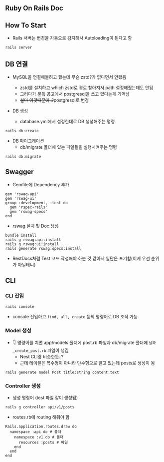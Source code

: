 ## Ruby On Rails Doc

## How To Start

- Rails 서버는 변경을 자동으로 감지해서 Autoloading이 된다고 함

```console
rails server
```

## DB 연결

- MySQL을 연결해볼려고 했는데 무슨 zstd?가 없다면서 안됐음 
  - zstd를 설치하고 which zstd로 경로 찾아져서 path 설정해줬는데도 안됨
  - 그러다가 문득 공고에서 postgresql을 쓰고 있다는게 기억남
  - ~~설마 이것때문에..?~~postgresql로 변경

- DB 생성
  - database.yml에서 설정한대로 DB 생성해주는 명령

```console
rails db:create
```

- DB 마이그레이션
  - db/migrate 폴더에 있는 파일들을 실행시켜주는 명령

```console
rails db:migrate
```

## Swagger

- Gemfile에 Dependency 추가

```Gemfile
gem 'rswag-api'
gem 'rswag-ui'
group :development, :test do
  gem 'rspec-rails'
  gem 'rswag-specs'
end
```

- rswag 설치 및 Doc 생성

```console
bundle install
rails g rswag:api:install
rails g rswag:ui:install
rails generate rswag:specs:install
```

- RestDocs처럼 Test 코드 작성해야 하는 것 같아서 일단은 포기함(이게 우선 순위가 아닐테니)

## CLI

### CLI 진입 

```console
rails console
```

- console 진입하고 `find, all, create` 등의 명령어로 DB 조작 가능

### Model 생성

- 👇 명령어를 치면 app/models 폴더에 post.rb 파일과 db/migrate 폴더에 `날짜_create_post.rb` 파일이 생김
  - Nest CLI랑 비슷한듯..?
  - 근데 테이블은 복수형이 아니라 단수형으로 알고 있는데 posts로 생성이 됨

```console 
rails generate model Post title:string content:text
```

### Controller 생성

- 생성 명령어 (test 파일 같이 생성됨)

```console filename="" copy showLineNumbers
rails g controller api/v1/posts
```

- routes.rb에 routing 해줘야 함

```console filename="" copy showLineNumbers
Rails.application.routes.draw do
  namespace :api do # 폴더 
    namespace :v1 do # 폴더 
      resources :posts # 파일
    end
  end
end
```